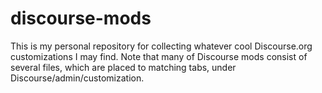 # discourse-mods

This is my personal repository for collecting whatever cool Discourse.org customizations I may find. Note that many of Discourse mods consist of several files, which are placed to matching tabs, under Discourse/admin/customization.
